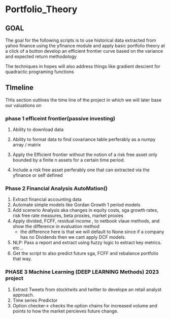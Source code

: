 # Portfolio_Theory

## GOAL

The goal for the following scripts is to use historical data extracted from yahoo finance using the yfinance module and apply 
basic portfolio theory at a click of a button develop an efficient frontier curve based on the variance and expected return methodology

The techniques in hopes will also address things like gradient descient for quadractic programing functions

## TImeline

THis section outlines the time line of the project in which we will later base our valuations on

### phase 1 efficeint frontier(passive investing)

1. Ability to download data

2. Ability to format data to find covariance table perferably as a numpy array / matrix

3. Apply the Efficient frontier without the notion of a risk free asset only bounded by a finite n assets for a certain time period.

4. Include a risk free asset perferably one that can extracted via the yfinance or self defined

### Phase 2 Financial Analysis AutoMation()

1. Extract financial accounting data
2. Automate simple models like Gordan Growth 1 period models
3. Add scenerio Analysis aka changes in equity costs, sga growth rates, risk free rate measures, beta proxies, market proxies
4. Apply divided, FCFF, residual income , to netbook vlaue methods, and show the difference in evaluation method
    + the difference here is that we will default to None since if a company has no Dividends then we cant apply DCF models. 
5. NLP: Pass a report and extract using fuzzy logic to extract key metrics. etc... 
6. Get the script to also predict future sga, FCFF and rebalance portfolio that way.

### PHASE 3 Machine Learning (DEEP LEARNING Methods) 2023 project

1. Extract Tweets from stocktwits and twitter to develope an retail analyst approach.
2. Time series Predictor
3. Option checker-> checks the option chains for increased volume and points to how the market percieves future change.
